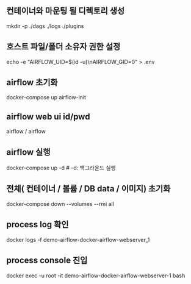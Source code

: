 ## 컨테이너와 마운팅 될 디렉토리 생성
mkdir -p ./dags ./logs ./plugins

## 호스트 파일/폴더 소유자 권한 설정 
echo -e "AIRFLOW_UID=$(id -u)\nAIRFLOW_GID=0" > .env

## airflow 초기화 
docker-compose up airflow-init

## airflow web ui id/pwd
airflow / airflow 

## airflow 실행 
docker-compose up -d # -d: 백그라운드 실행

## 전체( 컨테이너 / 볼륨 / DB data / 이미지) 초기화
docker-compose down --volumes --rmi all

## process log 확인
docker logs -f demo-airflow-docker-airflow-webserver_1

## process console 진입
docker exec -u root -it demo-airflow-docker-airflow-webserver-1 bash